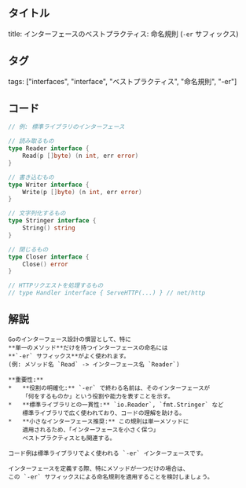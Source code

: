 ## タイトル
title: インターフェースのベストプラクティス: 命名規則 (`-er` サフィックス)

## タグ
tags: ["interfaces", "interface", "ベストプラクティス", "命名規則", "-er"]

## コード
```go
// 例: 標準ライブラリのインターフェース

// 読み取るもの
type Reader interface {
	Read(p []byte) (n int, err error)
}

// 書き込むもの
type Writer interface {
	Write(p []byte) (n int, err error)
}

// 文字列化するもの
type Stringer interface {
	String() string
}

// 閉じるもの
type Closer interface {
	Close() error
}

// HTTPリクエストを処理するもの
// type Handler interface { ServeHTTP(...) } // net/http

```

## 解説
```text
Goのインターフェース設計の慣習として、特に
**単一のメソッド**だけを持つインターフェースの命名には
**`-er` サフィックス**がよく使われます。
(例: メソッド名 `Read` -> インターフェース名 `Reader`)

**重要性:**
*   **役割の明確化:** `-er` で終わる名前は、そのインターフェースが
    「何をするものか」という役割や能力を表すことを示す。
*   **標準ライブラリとの一貫性:** `io.Reader`, `fmt.Stringer` など
    標準ライブラリで広く使われており、コードの理解を助ける。
*   **小さなインターフェース推奨:** この規則は単一メソッドに
    適用されるため、「インターフェースを小さく保つ」
    ベストプラクティスとも関連する。

コード例は標準ライブラリでよく使われる `-er` インターフェースです。

インターフェースを定義する際、特にメソッドが一つだけの場合は、
この `-er` サフィックスによる命名規則を適用することを検討しましょう。